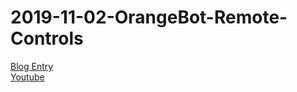 # 2019-11-02-OrangeBot-Remote-Controls
[Blog Entry](https://fatherofmachines.blogspot.com/p/pi-wars-2020.html)  
[Youtube](https://www.youtube.com/watch?v=_VRMxp9CS44)  
